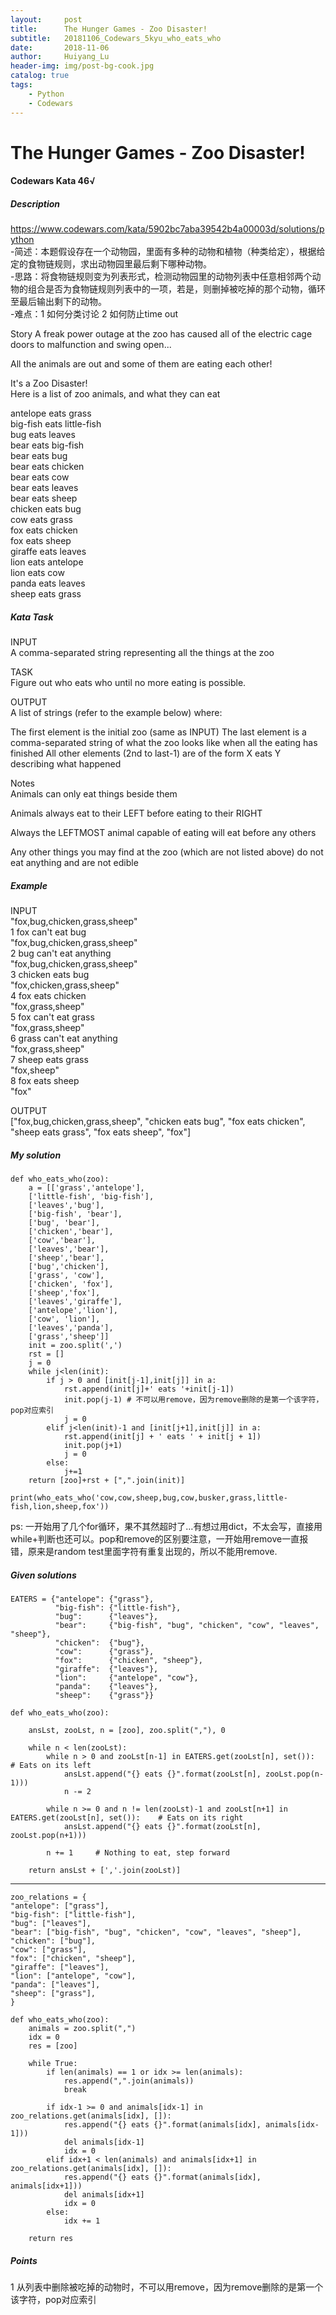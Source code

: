 ```yaml
---
layout:     post
title:      The Hunger Games - Zoo Disaster!
subtitle:   20181106_Codewars_5kyu_who_eats_who
date:       2018-11-06
author:     Huiyang_Lu
header-img: img/post-bg-cook.jpg
catalog: true
tags:
    - Python
    - Codewars
---
```

# The Hunger Games - Zoo Disaster!
#### Codewars Kata 46√
##### Description
https://www.codewars.com/kata/5902bc7aba39542b4a00003d/solutions/python  
-简述：本题假设存在一个动物园，里面有多种的动物和植物（种类给定），根据给定的食物链规则，求出动物园里最后剩下哪种动物。  
-思路：将食物链规则变为列表形式，检测动物园里的动物列表中任意相邻两个动物的组合是否为食物链规则列表中的一项，若是，则删掉被吃掉的那个动物，循环至最后输出剩下的动物。  
-难点：1 如何分类讨论 2 如何防止time out
  
Story
A freak power outage at the zoo has caused all of the electric cage doors to malfunction and swing open...

All the animals are out and some of them are eating each other!
  
It's a Zoo Disaster!    
Here is a list of zoo animals, and what they can eat  

antelope eats grass  
big-fish eats little-fish  
bug eats leaves  
bear eats big-fish  
bear eats bug  
bear eats chicken  
bear eats cow  
bear eats leaves  
bear eats sheep  
chicken eats bug  
cow eats grass  
fox eats chicken  
fox eats sheep  
giraffe eats leaves  
lion eats antelope  
lion eats cow  
panda eats leaves  
sheep eats grass  
  
##### Kata Task
INPUT  
A comma-separated string representing all the things at the zoo  
  
TASK  
Figure out who eats who until no more eating is possible.  
  
OUTPUT  
A list of strings (refer to the example below) where:  
  
The first element is the initial zoo (same as INPUT)
The last element is a comma-separated string of what the zoo looks like when all the eating has finished
All other elements (2nd to last-1) are of the form X eats Y describing what happened

Notes  
Animals can only eat things beside them  

Animals always eat to their LEFT before eating to their RIGHT

Always the LEFTMOST animal capable of eating will eat before any others

Any other things you may find at the zoo (which are not listed above) do not eat anything and are not edible

##### Example
INPUT	  
"fox,bug,chicken,grass,sheep"  
1	fox can't eat bug	  
"fox,bug,chicken,grass,sheep"  
2	bug can't eat anything	  
"fox,bug,chicken,grass,sheep"  
3	chicken eats bug	  
"fox,chicken,grass,sheep"  
4	fox eats chicken	  
"fox,grass,sheep"  
5	fox can't eat grass	  
"fox,grass,sheep"  
6	grass can't eat anything	  
"fox,grass,sheep"  
7	sheep eats grass	  
"fox,sheep"  
8	fox eats sheep	  
"fox"  

OUTPUT	   
["fox,bug,chicken,grass,sheep", "chicken eats bug", "fox eats chicken", "sheep eats grass", "fox eats sheep", "fox"]  
  
##### My solution
    def who_eats_who(zoo):
        a = [['grass','antelope'],
        ['little-fish', 'big-fish'],
        ['leaves','bug'],
        ['big-fish', 'bear'],
        ['bug', 'bear'],
        ['chicken','bear'],
        ['cow','bear'],
        ['leaves','bear'],
        ['sheep','bear'],
        ['bug','chicken'],
        ['grass', 'cow'],
        ['chicken', 'fox'],
        ['sheep','fox'],
        ['leaves','giraffe'],
        ['antelope','lion'],
        ['cow', 'lion'],
        ['leaves','panda'],
        ['grass','sheep']]
        init = zoo.split(',')
        rst = []
        j = 0
        while j<len(init):
            if j > 0 and [init[j-1],init[j]] in a:
                rst.append(init[j]+' eats '+init[j-1])
                init.pop(j-1) # 不可以用remove，因为remove删除的是第一个该字符，pop对应索引
                j = 0
            elif j<len(init)-1 and [init[j+1],init[j]] in a:
                rst.append(init[j] + ' eats ' + init[j + 1])
                init.pop(j+1)
                j = 0
            else:
                j+=1
        return [zoo]+rst + [",".join(init)]

    print(who_eats_who('cow,cow,sheep,bug,cow,busker,grass,little-fish,lion,sheep,fox'))

ps: 一开始用了几个for循环，果不其然超时了…有想过用dict，不太会写，直接用while+判断也还可以。pop和remove的区别要注意，一开始用remove一直报错，原来是random test里面字符有重复出现的，所以不能用remove.

##### Given solutions
    EATERS = {"antelope": {"grass"},
              "big-fish": {"little-fish"},
              "bug":      {"leaves"},
              "bear":     {"big-fish", "bug", "chicken", "cow", "leaves", "sheep"},
              "chicken":  {"bug"},
              "cow":      {"grass"},
              "fox":      {"chicken", "sheep"},
              "giraffe":  {"leaves"},
              "lion":     {"antelope", "cow"},
              "panda":    {"leaves"},
              "sheep":    {"grass"}}

    def who_eats_who(zoo):
        
        ansLst, zooLst, n = [zoo], zoo.split(","), 0
        
        while n < len(zooLst):
            while n > 0 and zooLst[n-1] in EATERS.get(zooLst[n], set()):                            # Eats on its left
                ansLst.append("{} eats {}".format(zooLst[n], zooLst.pop(n-1)))
                n -= 2
            
            while n >= 0 and n != len(zooLst)-1 and zooLst[n+1] in EATERS.get(zooLst[n], set()):    # Eats on its right
                ansLst.append("{} eats {}".format(zooLst[n], zooLst.pop(n+1)))
            
            n += 1     # Nothing to eat, step forward
            
        return ansLst + [','.join(zooLst)]

---
    zoo_relations = {
    "antelope": ["grass"],
    "big-fish": ["little-fish"],
    "bug": ["leaves"],
    "bear": ["big-fish", "bug", "chicken", "cow", "leaves", "sheep"],
    "chicken": ["bug"],
    "cow": ["grass"],
    "fox": ["chicken", "sheep"],
    "giraffe": ["leaves"],
    "lion": ["antelope", "cow"],
    "panda": ["leaves"],
    "sheep": ["grass"],
    }
    
    def who_eats_who(zoo):
        animals = zoo.split(",")
        idx = 0
        res = [zoo]
        
        while True:
            if len(animals) == 1 or idx >= len(animals):
                res.append(",".join(animals))
                break

            if idx-1 >= 0 and animals[idx-1] in zoo_relations.get(animals[idx], []):
                res.append("{} eats {}".format(animals[idx], animals[idx-1]))
                del animals[idx-1]
                idx = 0
            elif idx+1 < len(animals) and animals[idx+1] in zoo_relations.get(animals[idx], []):
                res.append("{} eats {}".format(animals[idx], animals[idx+1]))
                del animals[idx+1]
                idx = 0
            else:
                idx += 1

        return res

##### Points  
1 从列表中删除被吃掉的动物时，不可以用remove，因为remove删除的是第一个该字符，pop对应索引  
